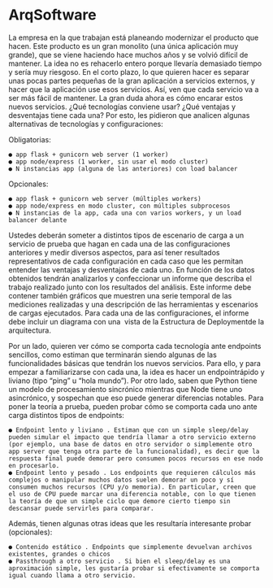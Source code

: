 # ArqSoftware

La empresa en la que trabajan está planeando modernizar el producto que hacen. Este producto es un gran monolito (una única aplicación muy grande), que se viene haciendo hace muchos años y se volvió difícil de mantener.
La idea no es rehacerlo entero porque llevaría demasiado tiempo y sería muy riesgoso. En el corto plazo, lo que quieren hacer es separar unas pocas partes pequeñas de la gran aplicación a servicios externos, y hacer que la aplicación use esos servicios. Así, ven que cada servicio va a ser más fácil de mantener.
La gran duda ahora es cómo encarar estos nuevos servicios. ¿Qué tecnologías conviene usar? ¿Qué ventajas y desventajas tiene cada una? Por esto, les pidieron que analicen algunas alternativas de tecnologías y configuraciones:

Obligatorias:

	● app flask + gunicorn web server (1 worker)
	● app node/express (1 worker, sin usar el modo cluster)
	● N instancias app (alguna de las anteriores) con load balancer

Opcionales:

	● app flask + gunicorn web server (múltiples workers)
	● app node/express en modo cluster, con múltiples subprocesos
	● N instancias de la app, cada una con varios workers, y un load balancer delante

Ustedes deberán someter a distintos tipos de escenario de carga a un servicio de prueba que hagan en cada una de las configuraciones anteriores y medir diversos aspectos, para así tener resultados representativos de cada configuración en cada caso que les permitan entender las ventajas y desventajas de cada uno.
En función de los datos obtenidos tendrán analizarlos y confeccionar un informe que describa el trabajo realizado junto con los resultados del análisis. Este informe debe contener también gráficos que muestren una serie temporal de las mediciones realizadas y una descripción de las herramientas y escenarios de cargas ejecutados. Para cada una de las configuraciones, el informe debe incluir un diagrama con una ​ vista de
la Estructura de Deployment​ de la arquitectura.

Por un lado, quieren ver cómo se comporta cada tecnología ante endpoints sencillos, como estiman que terminarán siendo algunas de las funcionalidades básicas que tendrán los nuevos servicios. Para ello, y para empezar a familiarizarse con cada una, la idea es hacer un endpoint ​ rápido y liviano​ (tipo “ping” u “hola mundo”).
Por otro lado, saben que Python tiene un modelo de procesamiento sincrónico mientras que Node tiene uno asincrónico, y sospechan que eso puede generar diferencias notables. Para poner la teoría a prueba, pueden probar cómo se comporta cada uno ante carga distintos tipos de endpoints:

	● Endpoint lento y liviano​ . Estiman que con un simple sleep/delay pueden simular el impacto que tendría llamar a otro servicio externo (por ejemplo, una base de datos en otro servidor o simplemente otro app server que tenga otra parte de la funcionalidad), es decir que la respuesta final puede demorar pero consumen pocos recursos en ese nodo en procesarlo.
	● Endpoint lento y pesado​ . Los endpoints que requieren cálculos más complejos o manipular muchos datos suelen demorar un poco y sí consumen muchos recursos (CPU y/o memoria). En particular, creen que el uso de CPU puede marcar una diferencia notable, con lo que tienen la teoría de que un simple ciclo que demore cierto tiempo sin descansar puede servirles para comparar.

Además, tienen algunas otras ideas que les resultaría interesante probar ​ (opcionales):

	● Contenido estático​ . Endpoints que simplemente devuelvan archivos existentes, grandes o chicos
	● Passthrough a otro servicio​ . Si bien el sleep/delay es una aproximación simple, les gustaría probar si efectivamente se comporta igual cuando llama a otro servicio.